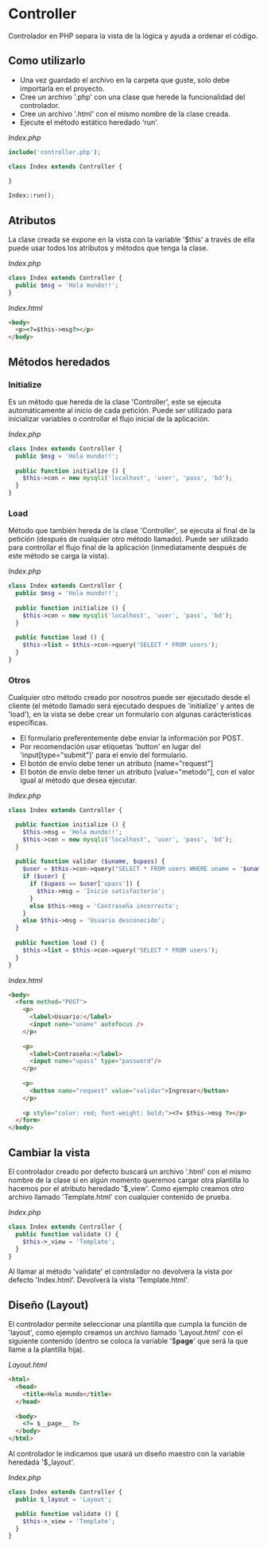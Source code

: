 # Controller
Controlador en PHP separa la vista de la lógica y ayuda a ordenar el código.

## Como utilizarlo
+ Una vez guardado el archivo en la carpeta que guste, solo debe importarla en el proyecto.
+ Cree un archivo '.php' con una clase que herede la funcionalidad del controlador.
+ Cree un archivo '.html' con el mismo nombre de la clase creada.
+ Ejecute el método estático heredado 'run'.

*Index.php*
```php
include('controller.php');

class Index extends Controller {
  
}

Index::run();
```

## Atributos
La clase creada se expone en la vista con la variable '$this' a través de ella puede usar todos los atributos y métodos que tenga la clase.

*Index.php*
```php
class Index extends Controller {
  public $msg = 'Hola mundo!!';
}
```
*Index.html*
```html
<body>
  <p><?=$this->msg?></p>
</body>
```

## Métodos heredados
### Initialize
Es un método que hereda de la clase 'Controller', este se ejecuta automáticamente al inicio de cada petición. Puede ser utilizado para inicializar variables o controllar el flujo inicial de la aplicación.

*Index.php*
```php
class Index extends Controller {
  public $msg = 'Hola mundo!!';
  
  public function initialize () {
    $this->con = new mysqli('localhost', 'user', 'pass', 'bd');
  }
}
```
### Load
Método que también hereda de la clase 'Controller', se ejecuta al final de la petición (después de cualquier otro método llamado). Puede ser utilizado para controllar el flujo final de la aplicación (inmediatamente después de este método se carga la vista).

*Index.php*
```php
class Index extends Controller {
  public $msg = 'Hola mundo!!';
  
  public function initialize () {
    $this->con = new mysqli('localhost', 'user', 'pass', 'bd');
  }
  
  public function load () {
    $this->list = $this->con->query('SELECT * FROM users');
  }
}
```
### Otros
Cualquier otro método creado por nosotros puede ser ejecutado desde el cliente (el método llamado será ejecutado despues de 'initialize' y antes de 'load'), en la vista se debe crear un formulario con algunas carácteristicas específicas.
+ El formulario preferentemente debe enviar la información por POST.
+ Por recomendación usar etiquetas 'button' en lugar del 'input[type="submit"]' para el envío del formulario.
+ El botón de envío debe tener un atributo [name="request"]
+ El botón de envío debe tener un atributo [value="metodo"], con el valor igual al método que desea ejecutar.

*Index.php*
```php
class Index extends Controller {

  public function initialize () {
    $this->msg = 'Hola mundo!!';
    $this->con = new mysqli('localhost', 'user', 'pass', 'bd');
  }
  
  public function validar ($uname, $upass) {
    $user = $this->con->query("SELECT * FROM users WHERE uname = '$uname'")->fetch_assoc();
    if ($user) {
      if ($upass == $user['upass']) {
        $this->msg = 'Inicio satisfactorio';
      }
      else $this->msg = 'Contraseña incorrecta';
    }
    else $this->msg = 'Usuario desconocido';
  }
  
  public function load () {
    $this->list = $this->con->query('SELECT * FROM users');
  }
}
```
*Index.html*
```html
<body>
  <form method="POST">
    <p>
      <label>Usuario:</label>
      <input name="uname" autofocus />
    </p>
 
    <p>
      <label>Contraseña:</label>
      <input name="upass" type="password"/>
    </p>
  
    <p>
      <button name="request" value="validar">Ingresar</button>
    </p>
  
    <p style="color: red; font-weight: bold;"><?= $this->msg ?></p>
  </form>
</body>
```

## Cambiar la vista
El controlador creado por defecto buscará un archivo '.html' con el mismo nombre de la clase si en algún momento queremos cargar otra plantilla lo hacemos por el atributo heredado '$_view'.
Como ejemplo creamos otro archivo llamado 'Template.html' con cualquier contenido de prueba.

*Index.php*
```php
class Index extends Controller {
  public function validate () {
    $this->_view = 'Template';
  }
}
```
Al llamar al método 'validate' el controlador no devolvera la vista por defecto 'Index.html'. Devolverá la vista 'Template.html'.

## Diseño (Layout)
El controlador permite seleccionar una plantilla que cumpla la función de 'layout', como ejemplo creamos un archivo llamado 'Layout.html' con el siguiente contenido (dentro se coloca la variable '$__page__' que será la que llame a la plantilla hija).

*Layout.html*
```html
<html>
  <head>
    <title>Hola mundo</title>
  </head>
  
  <body>
    <?= $__page__ ?>
  </body>
</html>
```

Al controlador le indicamos que usará un diseño maestro con la variable heredada '$_layout'.

*Index.php*
```php
class Index extends Controller {
  public $_layout = 'Layout';

  public function validate () {
    $this->_view = 'Template';
  }
}
```
